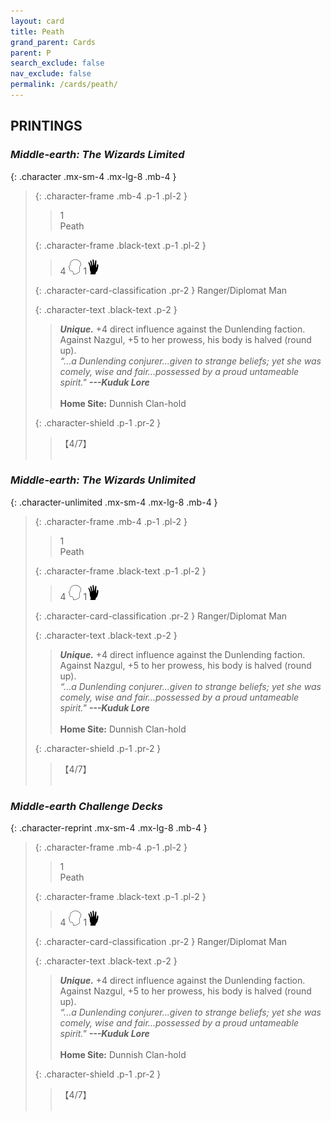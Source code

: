 ```yaml
---
layout: card
title: Peath
grand_parent: Cards
parent: P
search_exclude: false
nav_exclude: false
permalink: /cards/peath/
---
```


## PRINTINGS


### _Middle-earth: The Wizards Limited_

{: .character .mx-sm-4 .mx-lg-8 .mb-4 }
> {: .character-frame .mb-4 .p-1 .pl-2 }
> > <div class="card-mp">1</div>
> > <div class="character-card-name">Peath</div>
>
> {: .character-frame .black-text .p-1 .pl-2 }
> > 4 ![](/assets/images/mind.svg) 1![](/assets/images/di.svg)
>
> {: .character-card-classification .pr-2 }
> Ranger/Diplomat Man
>
> {: .character-text .black-text .p-2 }
> > _**Unique.**_ +4 direct influence against the Dunlending faction. Against Nazgul, +5 to her prowess, his body is halved (round up). <br>_“...a Dunlending conjurer...given to strange beliefs; yet she was comely, wise and fair...possessed by a proud untameable spirit."_ ***---Kuduk Lore***  <br><br>**Home Site:** Dunnish Clan-hold 
>
> {: .character-shield .p-1 .pr-2 }
> > <div class="card-shield">【4/7】</div>
> > <div class="card-corruption">&nbsp;</div>

### _Middle-earth: The Wizards Unlimited_

{: .character-unlimited .mx-sm-4 .mx-lg-8 .mb-4 }
> {: .character-frame .mb-4 .p-1 .pl-2 }
> > <div class="card-mp">1</div>
> > <div class="character-card-name">Peath</div>
>
> {: .character-frame .black-text .p-1 .pl-2 }
> > 4 ![](/assets/images/mind.svg) 1![](/assets/images/di.svg)
>
> {: .character-card-classification .pr-2 }
> Ranger/Diplomat Man
>
> {: .character-text .black-text .p-2 }
> > _**Unique.**_ +4 direct influence against the Dunlending faction. Against Nazgul, +5 to her prowess, his body is halved (round up). <br>_“...a Dunlending conjurer...given to strange beliefs; yet she was comely, wise and fair...possessed by a proud untameable spirit."_ ***---Kuduk Lore***  <br><br>**Home Site:** Dunnish Clan-hold 
>
> {: .character-shield .p-1 .pr-2 }
> > <div class="card-shield">【4/7】</div>
> > <div class="card-corruption">&nbsp;</div>

### _Middle-earth Challenge Decks_

{: .character-reprint .mx-sm-4 .mx-lg-8 .mb-4 }
> {: .character-frame .mb-4 .p-1 .pl-2 }
> > <div class="card-mp">1</div>
> > <div class="character-card-name">Peath</div>
>
> {: .character-frame .black-text .p-1 .pl-2 }
> > 4 ![](/assets/images/mind.svg) 1![](/assets/images/di.svg)
>
> {: .character-card-classification .pr-2 }
> Ranger/Diplomat Man
>
> {: .character-text .black-text .p-2 }
> > _**Unique.**_ +4 direct influence against the Dunlending faction. Against Nazgul, +5 to her prowess, his body is halved (round up). <br>_“...a Dunlending conjurer...given to strange beliefs; yet she was comely, wise and fair...possessed by a proud untameable spirit."_ ***---Kuduk Lore***  <br><br>**Home Site:** Dunnish Clan-hold 
>
> {: .character-shield .p-1 .pr-2 }
> > <div class="card-shield">【4/7】</div>
> > <div class="card-corruption">&nbsp;</div>
